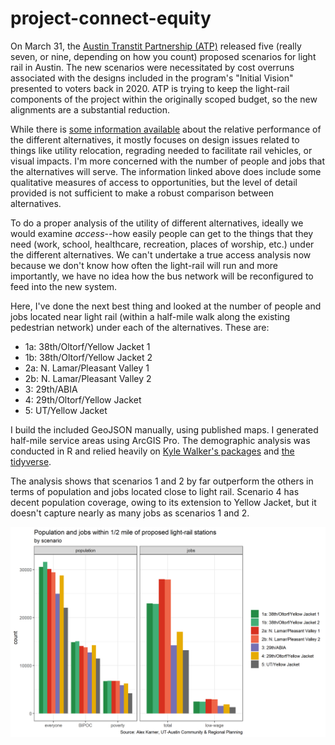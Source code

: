 # project-connect-equity

On March 31, the [Austin Transtit Partnership (ATP)](https://www.atptx.org/) released five (really seven, or nine, depending on how you count) proposed scenarios for light rail in Austin. The new scenarios were necessitated by cost overruns associated with the designs included in the program's "Initial Vision" presented to voters back in 2020. ATP is trying to keep the light-rail components of the project within the originally scoped budget, so the new alignments are a substantial reduction. 

While there is [some information available](https://publicinput.com/lightrailopenhouse) about the relative performance of the different alternatives, it mostly focuses on design issues related to things like utility relocation, regrading needed to facilitate rail vehicles, or visual impacts. I'm more concerned with the number of people and jobs that the alternatives will serve. The information linked above does include some qualitative measures of access to opportunities, but the level of detail provided is not sufficient to make a robust comparison between alternatives. 

To do a proper analysis of the utility of different alternatives, ideally we would examine *access*--how easily people can get to the things that they need (work, school, healthcare, recreation, places of worship, etc.) under the different alternatives. We can't undertake a true access analysis now because we don't know how often the light-rail will run and more importantly, we have no idea how the bus network will be reconfigured to feed into the new system. 

Here, I've done the next best thing and looked at the number of people and jobs located near light rail (within a half-mile walk along the existing pedestrian network) under each of the alternatives. These are:

* 1a: 38th/Oltorf/Yellow Jacket 1
* 1b: 38th/Oltorf/Yellow Jacket 2
* 2a: N. Lamar/Pleasant Valley 1
* 2b: N. Lamar/Pleasant Valley 2
* 3: 29th/ABIA
* 4: 29th/Oltorf/Yellow Jacket
* 5: UT/Yellow Jacket

I build the included GeoJSON manually, using published maps. I generated half-mile service areas using ArcGIS Pro. The demographic analysis was conducted in R and relied heavily on [Kyle Walker's packages](https://walker-data.com/) and [the tidyverse](https://www.tidyverse.org/). 

The analysis shows that scenarios 1 and 2 by far outperform the others in terms of population and jobs located close to light rail. Scenario 4 has decent population coverage, owing to its extension to Yellow Jacket, but it doesn't capture nearly as many jobs as scenarios 1 and 2. 

![results](scenarioAnalysis.png)
